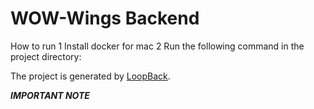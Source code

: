 # WOW-Wings Backend
How to run
1 Install docker for mac
2 Run the following command in the project directory:

The project is generated by [LoopBack](http://loopback.io).


***IMPORTANT NOTE***